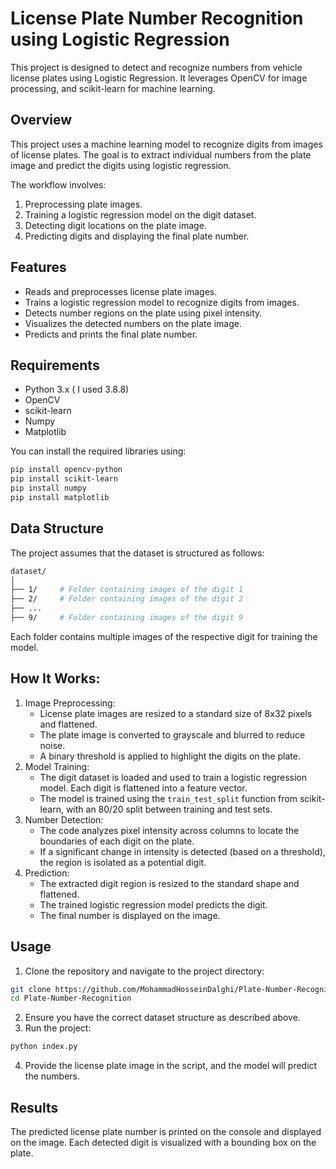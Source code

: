 # License Plate Number Recognition using Logistic Regression

This project is designed to detect and recognize numbers from vehicle license plates using Logistic Regression. It leverages OpenCV for image processing, and scikit-learn for machine learning.
  
## Overview
This project uses a machine learning model to recognize digits from images of license plates. The goal is to extract individual numbers from the plate image and predict the digits using logistic regression.

The workflow involves:
1. Preprocessing plate images.
2. Training a logistic regression model on the digit dataset.
3. Detecting digit locations on the plate image.
4. Predicting digits and displaying the final plate number.

## Features
- Reads and preprocesses license plate images.
- Trains a logistic regression model to recognize digits from images.
- Detects number regions on the plate using pixel intensity.
- Visualizes the detected numbers on the plate image.
- Predicts and prints the final plate number.

## Requirements
- Python 3.x ( I used 3.8.8)
- OpenCV
- scikit-learn
- Numpy
- Matplotlib

You can install the required libraries using:
```bash
pip install opencv-python
pip install scikit-learn
pip install numpy
pip install matplotlib
```

## Data Structure
The project assumes that the dataset is structured as follows:
```bash
dataset/
│
├── 1/     # Folder containing images of the digit 1
├── 2/     # Folder containing images of the digit 2
├── ...
├── 9/     # Folder containing images of the digit 9
```
Each folder contains multiple images of the respective digit for training the model.

## How It Works:

1. Image Preprocessing:
    - License plate images are resized to a standard size of 8x32 pixels and flattened.
    - The plate image is converted to grayscale and blurred to reduce noise.
    - A binary threshold is applied to highlight the digits on the plate.
2. Model Training:
    - The digit dataset is loaded and used to train a logistic regression model. Each digit is flattened into a feature vector.
    - The model is trained using the `train_test_split` function from scikit-learn, with an 80/20 split between training and test sets.
3. Number Detection:
    - The code analyzes pixel intensity across columns to locate the boundaries of each digit on the plate.
    - If a significant change in intensity is detected (based on a threshold), the region is isolated as a potential digit.
4. Prediction:
    - The extracted digit region is resized to the standard shape and flattened.
    - The trained logistic regression model predicts the digit.
    - The final number is displayed on the image.
  
## Usage
1. Clone the repository and navigate to the project directory:
```bash
git clone https://github.com/MohammadHosseinDalghi/Plate-Number-Recognition.git
cd Plate-Number-Recognition
```
2. Ensure you have the correct dataset structure as described above.
3. Run the project:
```bash
python index.py
```
4. Provide the license plate image in the script, and the model will predict the numbers.

## Results
The predicted license plate number is printed on the console and displayed on the image. Each detected digit is visualized with a bounding box on the plate.
